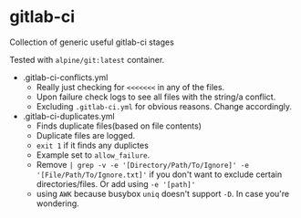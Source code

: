 # gitlab-ci
Collection of generic useful gitlab-ci stages

Tested with `alpine/git:latest` container. 

* .gitlab-ci-conflicts.yml
  * Really just checking for `<<<<<<<` in any of the files.
  * Upon failure check logs to see all files with the string/a conflict.
  * Excluding `.gitlab-ci.yml` for obvious reasons. Change accordingly.
* .gitlab-ci-duplicates.yml
  * Finds duplicate files(based on file contents)
  * Duplicate files are logged.
  * `exit 1` if it finds any duplictes
  * Example set to `allow_failure`.
  * Remove `| grep -v -e '[Directory/Path/To/Ignore]' -e '[File/Path/To/Ignore.txt]'` if you don't want to exclude certain directories/files. Or add using `-e '[path]'`
  * using `AWK` because busybox `uniq` doesn't support `-D`. In case you're wondering.
